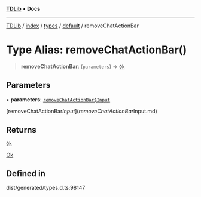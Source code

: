 [**TDLib**](../../../../../../README.md) • **Docs**

***

[TDLib](../../../../../../modules.md) / [index](../../../../../README.md) / [types](../../../README.md) / [default](../README.md) / removeChatActionBar

# Type Alias: removeChatActionBar()

> **removeChatActionBar**: (`parameters`) => [`Ok`](Ok.md)

## Parameters

• **parameters**: [`removeChatActionBar$Input`](removeChatActionBar$Input.md)

[removeChatActionBar$Input](removeChatActionBar$Input.md)

## Returns

[`Ok`](Ok.md)

[Ok](Ok.md)

## Defined in

dist/generated/types.d.ts:98147
